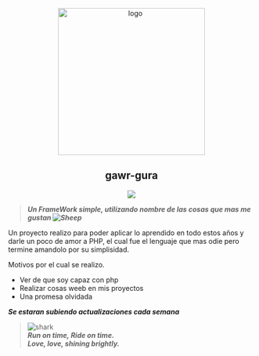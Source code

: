 <div align="center">
   <img width="300" src="https://i.pinimg.com/originals/3f/64/12/3f6412b65a797bde9b882bd07c43a244.gif" alt="logo"></br><h2>gawr-gura</h2>


  [![](https://img.shields.io/packagist/php-v/curl/curl)](https://packagist.org/packages/curl/curl) 

</div>

> ***Un FrameWork simple, utilizando nombre de las cosas que mas me gustan ![Sheep](https://cdn.discordapp.com/emojis/684213920319537195.gif?v=1&size=40)***


Un proyecto realizo para poder aplicar lo aprendido en todo estos años y darle un poco de amor a PHP, el cual fue el lenguaje que mas odie pero termine amandolo por su simplisidad.

Motivos por el cual se realizo.

  - Ver de que soy capaz con php
  - Realizar cosas weeb en mis proyectos
  - Una promesa olvidada

***Se estaran subiendo actualizaciones cada semana***	

>![shark](https://i.imgur.com/uOpMXdz.png)\
>***Run on time, Ride on time.***\
>***Love, love, shining brightly.***


